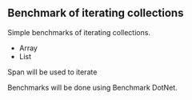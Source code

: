 ## Benchmark of iterating collections

Simple benchmarks of iterating collections. 

- Array 
- List

Span will be used to iterate

Benchmarks will be done using Benchmark DotNet.
